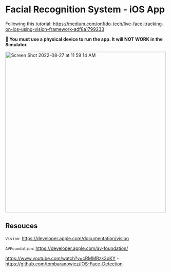 # Facial Recognition System - iOS App

Following this tutorial: https://medium.com/onfido-tech/live-face-tracking-on-ios-using-vision-framework-adf8a1799233

**🛑 You must use a physical device to run the app. It will NOT WORK in the Simulator.**

<img width="500" alt="Screen Shot 2022-08-27 at 11 59 14 AM" src="https://user-images.githubusercontent.com/75696759/187038075-d0cb18a5-d7d3-4704-9103-8bd0b7292819.png">

## Resouces

`Vision`: https://developer.apple.com/documentation/vision

`AVFoundation`: https://developer.apple.com/av-foundation/

https://www.youtube.com/watch?v=cRMMRzk3oKY - https://github.com/tombaranowicz/iOS-Face-Detection

